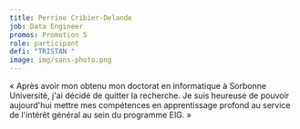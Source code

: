 ```yaml
---
title: Perrine Cribier-Delande
job: Data Engineer
promos: Promotion 5
role: participant
defi: "TRISTAN "
image: img/sans-photo.png
---
```

« Après avoir mon obtenu mon doctorat en informatique à Sorbonne Université, j'ai décidé de quitter la recherche. Je suis heureuse de pouvoir aujourd'hui mettre mes compétences en apprentissage profond au service de l'intérêt général au sein du programme EIG. »